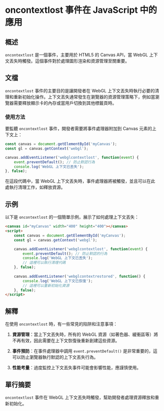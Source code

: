 <!--
Meta Description: # oncontextlost 事件在 JavaScript 中的應用 ## 概述 `oncontextlost` 是一個事件，主要用於 HTML5 的 Canvas API，當 WebGL 上下文丟失時觸發。這個事件對於處理圖形渲染和資源管理至關重要。 ## 文檔 `oncontextlost` ...
Meta Keywords: canvas, webgl, oncontextlost, event, const
-->

# oncontextlost 事件在 JavaScript 中的應用

## 概述
`oncontextlost` 是一個事件，主要用於 HTML5 的 Canvas API，當 WebGL 上下文丟失時觸發。這個事件對於處理圖形渲染和資源管理至關重要。

## 文檔
`oncontextlost` 事件的主要目的是讓開發者在 WebGL 上下文丟失時執行必要的清理和重新初始化操作。上下文丟失通常發生在瀏覽器的資源管理策略下，例如當瀏覽器需要釋放顯示卡的內存或當用戶切換到其他標籤頁時。

### 使用方法
要監聽 `oncontextlost` 事件，開發者需要將事件處理器附加到 Canvas 元素的上下文上：

```javascript
const canvas = document.getElementById('myCanvas');
const gl = canvas.getContext('webgl');

canvas.addEventListener('webglcontextlost', function(event) {
    event.preventDefault(); // 防止默認行為
    console.log('WebGL 上下文已丟失');
}, false);
```

在這段代碼中，當 WebGL 上下文丟失時，事件處理器將被觸發，並且可以在此處執行清理工作，如釋放資源。

## 示例
以下是 `oncontextlost` 的一個簡單示例，展示了如何處理上下文丟失：

```html
<canvas id="myCanvas" width="400" height="400"></canvas>
<script>
    const canvas = document.getElementById('myCanvas');
    const gl = canvas.getContext('webgl');

    canvas.addEventListener('webglcontextlost', function(event) {
        event.preventDefault(); // 防止默認的行為
        console.log('WebGL 上下文已丟失');
        // 這裡可以執行清理代碼
    }, false);
    
    canvas.addEventListener('webglcontextrestored', function() {
        console.log('WebGL 上下文已恢復');
        // 這裡可以重新初始化資源
    }, false);
</script>
```

## 解釋
在使用 `oncontextlost` 時，有一些常見的陷阱和注意事項：

1. **資源管理**：當上下文丟失時，所有的 WebGL 資源（如著色器、緩衝區等）將不再有效，因此需要在上下文恢復後重新創建這些資源。
   
2. **事件預防**：在事件處理器中調用 `event.preventDefault()` 是非常重要的，這可以防止瀏覽器執行默認的上下文丟失行為。

3. **性能考量**：過度監控上下文丟失事件可能會影響性能，應謹慎使用。

## 單行摘要
`oncontextlost` 事件在 WebGL 上下文丟失時觸發，幫助開發者處理資源釋放和重新初始化。